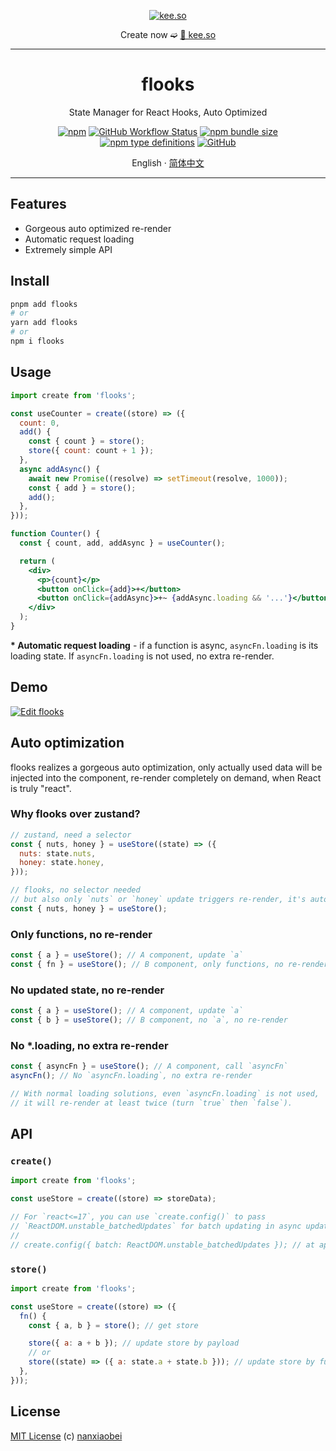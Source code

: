 <div align="center">
<p><a href="https://kee.so/" target="_blank"><img src="https://i.imgur.com/x5SRUoo.png" alt="kee.so" /></a></p>

Create now ➫ [🔗 kee.so](https://kee.so/)

</div>

---

<div align="center">
<h1>flooks</h1>

State Manager for React Hooks, Auto Optimized

[![npm](https://img.shields.io/npm/v/flooks?style=flat-square)](https://www.npmjs.com/package/flooks)
[![GitHub Workflow Status](https://img.shields.io/github/actions/workflow/status/nanxiaobei/flooks/test.yml?branch=main&style=flat-square)](https://github.com/nanxiaobei/flooks/actions/workflows/test.yml)
[![npm bundle size](https://img.shields.io/bundlephobia/minzip/flooks?style=flat-square)](https://bundlephobia.com/result?p=flooks)
[![npm type definitions](https://img.shields.io/npm/types/typescript?style=flat-square)](https://github.com/nanxiaobei/flooks/blob/main/src/index.ts)
[![GitHub](https://img.shields.io/github/license/nanxiaobei/flooks?style=flat-square)](https://github.com/nanxiaobei/flooks/blob/main/LICENSE)

English · [简体中文](./README.zh-CN.md)

</div>

---

## Features

- Gorgeous auto optimized re-render
- Automatic request loading
- Extremely simple API

## Install

```sh
pnpm add flooks
# or
yarn add flooks
# or
npm i flooks
```

## Usage

```jsx
import create from 'flooks';

const useCounter = create((store) => ({
  count: 0,
  add() {
    const { count } = store();
    store({ count: count + 1 });
  },
  async addAsync() {
    await new Promise((resolve) => setTimeout(resolve, 1000));
    const { add } = store();
    add();
  },
}));

function Counter() {
  const { count, add, addAsync } = useCounter();

  return (
    <div>
      <p>{count}</p>
      <button onClick={add}>+</button>
      <button onClick={addAsync}>+~ {addAsync.loading && '...'}</button>
    </div>
  );
}
```

**\* Automatic request loading** - if a function is async, `asyncFn.loading` is its loading state. If `asyncFn.loading` is not used, no extra re-render.

## Demo

[![Edit flooks](https://codesandbox.io/static/img/play-codesandbox.svg)](https://codesandbox.io/s/flooks-gqye5?file=/src/Home.jsx)

## Auto optimization

flooks realizes a gorgeous auto optimization, only actually used data will be injected into the component, re-render completely on demand, when React is truly "react".

### Why flooks over zustand?

```js
// zustand, need a selector
const { nuts, honey } = useStore((state) => ({
  nuts: state.nuts,
  honey: state.honey,
}));

// flooks, no selector needed
// but also only `nuts` or `honey` update triggers re-render, it's automatic!
const { nuts, honey } = useStore();
```

### Only functions, no re-render

```js
const { a } = useStore(); // A component, update `a`
const { fn } = useStore(); // B component, only functions, no re-render
```

### No updated state, no re-render

```js
const { a } = useStore(); // A component, update `a`
const { b } = useStore(); // B component, no `a`, no re-render
```

### No \*.loading, no extra re-render

```js
const { asyncFn } = useStore(); // A component, call `asyncFn`
asyncFn(); // No `asyncFn.loading`, no extra re-render

// With normal loading solutions, even `asyncFn.loading` is not used,
// it will re-render at least twice (turn `true` then `false`).
```

## API

### `create()`

```js
import create from 'flooks';

const useStore = create((store) => storeData);

// For `react<=17`, you can use `create.config()` to pass
// `ReactDOM.unstable_batchedUpdates` for batch updating in async updates.
//
// create.config({ batch: ReactDOM.unstable_batchedUpdates }); // at app entry
```

### `store()`

```js
import create from 'flooks';

const useStore = create((store) => ({
  fn() {
    const { a, b } = store(); // get store

    store({ a: a + b }); // update store by payload
    // or
    store((state) => ({ a: state.a + state.b })); // update store by function
  },
}));
```

## License

[MIT License](https://github.com/nanxiaobei/flooks/blob/main/LICENSE) (c) [nanxiaobei](https://lee.so/)
